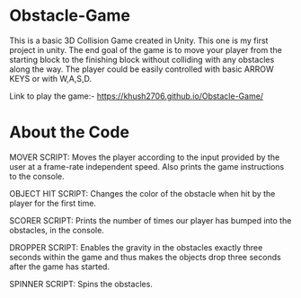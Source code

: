 # Obstacle-Game


This is a basic 3D Collision Game created in Unity. This one is my first project in unity. The end goal of the game is to move your player from the starting block to the finishing block without colliding with any obstacles along the way. The player could be easily controlled with basic ARROW KEYS or with W,A,S,D.

Link to play the game:- https://khush2706.github.io/Obstacle-Game/

# About the Code

MOVER SCRIPT: Moves the player according to the input provided by the user at a frame-rate independent speed. Also prints the game instructions to the console.

OBJECT HIT SCRIPT: Changes the color of the obstacle when hit by the player for the first time.

SCORER SCRIPT: Prints the number of times our player has bumped into the obstacles, in the console.

DROPPER SCRIPT: Enables the gravity in the obstacles exactly three seconds within the game and thus makes the objects drop three seconds after the game has started.

SPINNER SCRIPT: Spins the obstacles.
